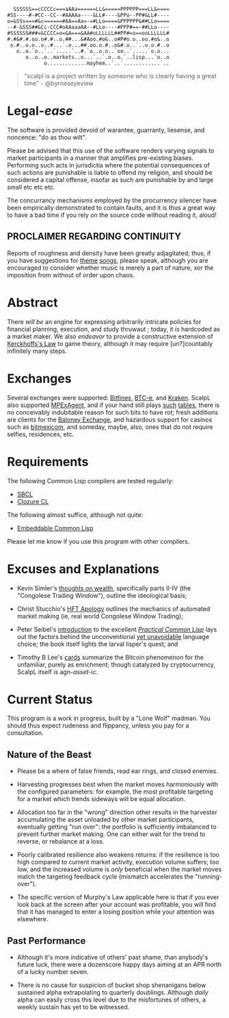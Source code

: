 ```
  SSSSSS==cCCCCc===aAAa======LL&=====PPPPPP===LL&====
#SS----#-#CC--CC--#AAAAa----&LL#----&PPo--PP#&LL#----
o=&SSs===#&c======#AA==Aa=-=#LLo====&PPPPPP&##LLo====
--#-&SSS##&Cc-CCC#oAAaaaAA--#LLo----#PPP#==-##LLo----
#SSSSSS###=&CCCC=o=&A===&AA#oLLLLLL##PP#=o==ooLLLLLL#
#.#&#.#.oo.o#.#..o.##...&#Aoo.#o&..o#P#o.o..oo.#o&..o
 o.#..o.o..o..#...`.o...##.oo.o.#..o&#.o..`..o.o.#..o
   o..o.`o..`..`.....`..#.`o..o.o..`oo..`.....`o.o...
      o..o..o..markets..o...`..`.o..o.`..lisp...`o..o
            o.............mayhem..`..`............`..
```

> "scalpl is a project written by someone
>      who is clearly having a great time"
>                        - @byrneseyeview

# Legal-_ease_

The software is provided devoid of warantee, guarranty,
liesense, and noncence: "do as thou wilt".

Please be advised that this use of the software renders varying signals to
market participants in a manner that amplifies pre-existing biases. Performing
such acts in jurisdictia where the potential consequences of such actions are
punishable is liable to offend my religion, and should be considered a capital
offense, insofar as such are punishable by and large small etc etc etc.

The concurrancy mechanisms employed by the procurrency silencer have been
empirically demonstrated to contain faults, and it is thus a great way to
have a bad time if you rely on the source code without reading it, aloud!

## PROCLAIMER REGARDING CONTINUITY
Reports of roughness and density have been greatly adjagitated; thus, if you
have suggestions for [theme](https://www.youtube.com/watch?v=NCIUf8eYPqA)
[songs](https://www.youtube.com/watch?v=6D6cw8Ob2sk), please speak, although
you are encouraged to consider whether music is merely a part of nature, xor
the imposition from without of order upon chaos.

# Abstract

There *will be* an engine for expressing arbitrarily intricate policies for
financial planning, execution, and study thruwaut ; today, it *is* hardcoded
as a market maker. We also *endeavor* to provide a constructive extension of
[Kerckhoffs's Law](https://en.wikipedia.org/wiki/Kerckhoffs%27s_principle)
to game theory, although it may require [un?]countably infinitely many steps.

# Exchanges

Several exchanges were supported: [Bitfinex](https://www.bitfinex.com),
[BTC-e](https://www.btc-e.com), and [Kraken](https://www.kraken.com). ScalpL
also supported [MPExAgent](https://github.com/jurov/MPExAgent), and if your
hand still plays [such](http://trilema.com/2016/mpex-smpoe-closing-statement/)
[tab](http://mpex.xyz/faq.html#17)[les](http://mpex.xyz/faq.html#33), there is
no conceivably indubitable reason for such bits to have rot; fresh additions
are clients for the [Baloney Exchange](https://www.poloniex.com), and
hazardous support for casinos such as [bitmexicom](https://bitmex.com/), and
someday, maybe, also, ones that do not require selfies, residences, etc.

# Requirements

The following Common Lisp compilers are tested regularly:

* [SBCL](http://www.sbcl.org)
* [Clozure CL](http://ccl.clozure.com)

The following almost suffice, although not quite:

* [Embeddable Common Lisp](https://common-lisp.net/project/ecl/)

Please let me know if you use this program with other compilers.

# Excuses and Explanations

* Kevin Simler's
[thoughts on wealth](http://www.meltingasphalt.com/wealth-the-toxic-byproduct/),
specifically parts II-IV (the "Congolese Trading Window"), outline the
ideological basis;

* Christ Stucchio's
[HFT Apology](http://www.chrisstucchio.com/blog/2012/hft_apology.html) outlines
the mechanics of automated market making (ie, real world Congolese Window
Trading);

* Peter Seibel's
[introduction](http://www.gigamonkeys.com/book/introduction-why-lisp.html) to
the excellent [_Practical Common Lisp_](http://www.gigamonkeys.com/book/) lays
out the factors behind the unconventional
[yet unavoidable](http://notes.esthlos.com/files/2017-11-16-lisp-enlightenment.txt)
language choice; the book itself lights the larval lisper's quest; and

* Timothy B Lee's [cards](http://www.vox.com/cards/bitcoin/what-is-bitcoin)
summarize the Bitcoin phenomenon for the unfamiliar, purely as enrichment;
though catalyzed by cryptocurrency, ScalpL itself is agn-_asset_-ic.

# Current Status

This program is a work in progress, built by a "Lone Wolf" madman. You should
thus expect rudeness and flippancy, unless you pay for a consultation.

## Nature of the Beast

* Please be a where of false friends, read ear rings, and closed enemies.

* Harvesting progresses best when the market moves harmoniously with the
configured parameters: for example, the most profitable targeting for a market
which trends sideways will be equal allocation.

* Allocation too far in the "wrong" direction other results in the harvester
accumulating the asset unloaded by other market participants, eventually getting
"run over": the portfolio is sufficiently imbalanced to prevent further market
making. One can either wait for the trend to reverse, or rebalance at a loss.

* Poorly calibrated resilience also weakens returns: if the resilience is too
high compared to current market activity, execution volume suffers; too low, and
the increased volume is _only_ beneficial when the market moves match the
targeting feedback cycle (mismatch accelerates the "running-over").

* The specific version of Murphy's Law applicable here is that if you ever look
back at the screen after your account was profitable, you will find that it has
managed to enter a losing position while your attention was elsewhere.

## Past Performance

* Although it's more indicative of others' past shame, than anybody's future luck,
there were a dozenscore happy days aiming at an APR north of a lucky number seven.

* There is no cause for suspicion of bucket shop shenanigans below sustained alpha
extrapolating to quarterly doublings. Although _daily_ alpha can easily cross this
level due to the misfortunes of others, a weekly sustain has yet to be witnessed.
